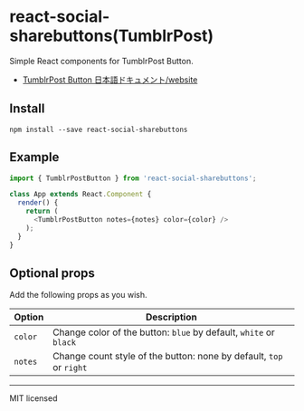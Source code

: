 # react-social-sharebuttons(TumblrPost)
Simple React components for TumblrPost Button.

- [TumblrPost Button 日本語ドキュメント/website]()

## Install
```
npm install --save react-social-sharebuttons
```

## Example
```javascript
import { TumblrPostButton } from 'react-social-sharebuttons';

class App extends React.Component {
  render() {
    return (
      <TumblrPostButton notes={notes} color={color} />
    );
  }
}
```


## Optional props

Add the following props as you wish.

Option|Description
---|---
`color`| Change color of the button: `blue` by default, `white` or `black`
`notes`| Change count style of the button: none by default, `top` or `right`


---
MIT licensed
